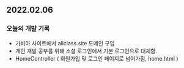 ## 2022.02.06

### 오늘의 개발 기록
- 가비아 사이트에서 allclass.site 도메인 구입
- 개인 개발 공부를 위해 소셜 로그인에서 기본 로그인으로 대체함.
- HomeController ( 회원가입 및 로그인 페이지로 넘어가짐, home.html )